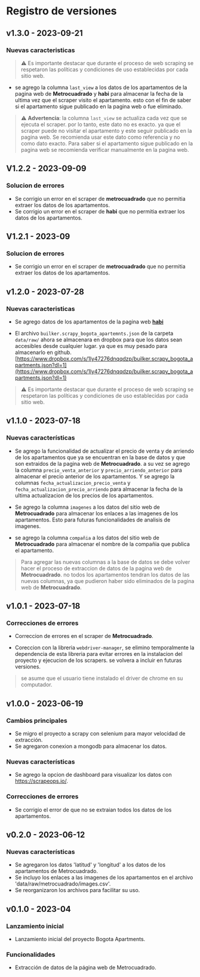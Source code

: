 # Registro de versiones

## v1.3.0 - 2023-09-21

### Nuevas caracteristicas

> ⚠️ Es importante destacar que durante el proceso de web scraping se respetaron las políticas y condiciones de uso establecidas por cada sitio web.

- se agrego la columna `last_view` a los datos de los apartamentos de la pagina web de **Metrocuadrado** y **habi** para almacenar la fecha de la ultima vez que el scraper visito el apartamento. esto con el fin de saber si el apartamento sigue publicado en la pagina web o fue eliminado.

> ⚠️ **Advertencia**: la columna `last_view` se actualiza cada vez que se ejecuta el scraper. por lo tanto, este dato no es exacto. ya que el scraper puede no visitar el apartamento y este seguir publicado en la pagina web. Se recomienda usar este dato como referencia y no como dato exacto. Para saber si el apartamento sigue publicado en la pagina web se recomienda verificar manualmente en la pagina web.

## V1.2.2 - 2023-09-09

### Solucion de errores

- Se corrigio un error en el scraper de **metrocuadrado** que no permitia extraer los datos de los apartamentos.
- Se corrigio un error en el scraper de **habi** que no permitia extraer los datos de los apartamentos.

## V1.2.1 - 2023-09

### Solucion de errores

- Se corrigio un error en el scraper de **metrocuadrado** que no permitia extraer los datos de los apartamentos.

## v1.2.0 - 2023-07-28

### Nuevas caracteristicas

- Se agrego datos de los apartamentos de la pagina web **[habi](https://habi.co)**

- El archivo `builker.scrapy_bogota_apartemnts.json` de la carpeta `data/raw/` ahora se almacenara en dropbox para que los datos sean accesibles desde cualquier lugar. ya que es muy pesado para almacenarlo en github. [https://www.dropbox.com/s/1ly47276dnqqdzp/builker.scrapy_bogota_apartments.json?dl=1](https://www.dropbox.com/s/1ly47276dnqqdzp/builker.scrapy_bogota_apartments.json?dl=1)

> ⚠️ Es importante destacar que durante el proceso de web scraping se respetaron las políticas y condiciones de uso establecidas por cada sitio web.

## v1.1.0 - 2023-07-18

### Nuevas características

- Se agrego la funcionalidad de actualizar el precio de venta y de arriendo de los apartamentos que ya se encuentran en la base de datos y que son extraidos de la pagina web de **Metrocuadrado**. a su vez se agrego la columna `precio_venta_anterior` y `precio_arriendo_anterior` para almacenar el precio anterior de los apartamentos. Y se agrego la columnas `fecha_actualizacion_precio_venta` y `fecha_actualizacion_precio_arriendo` para almacenar la fecha de la ultima actualizacion de los precios de los apartamentos.

- Se agrego la columna `imagenes` a los datos del sitio web de **Metrocuadrado** para almacenar los enlaces a las imagenes de los apartamentos. Esto para futuras funcionalidades de analisis de imagenes.

- se agrego la columna `compañia` a los datos del sitio web de **Metrocuadrado** para almacenar el nombre de la compañia que publica el apartamento.

> Para agregar las nuevas columnas a la base de datos se debe volver hacer el proceso de extraccion de datos de la pagina web de **Metrocuadrado**. no todos los apartamentos tendran los datos de las nuevas columnas, ya que pudieron haber sido eliminados de la pagina web de **Metrocuadrado**.

## v1.0.1 - 2023-07-18

### Correcciones de errores

- Correccion de errores en el scraper de **Metrocuadrado**.

- Coreccion con la libreria `webdriver-manager`, se elimino temporalmente la dependencia de esta libreria para evitar errores en la instalacion del proyecto y ejecucion de los scrapers. se volvera a incluir en futuras versiones.

> se asume que el usuario tiene instalado el driver de chrome en su computador.


## v1.0.0 - 2023-06-19

### Cambios principales

- Se migro el proyecto a scrapy con selenium para mayor velocidad de extracción.
- Se agregaron conexion a mongodb para almacenar los datos.

### Nuevas características

- Se agrego la opcion de dashboard para visualizar los datos con https://scrapeops.io/.

### Correcciones de errores

- Se corrigio el error de que no se extraian todos los datos de los apartamentos.


## v0.2.0 - 2023-06-12

### Nuevas características

- Se agregaron los datos 'latitud' y 'longitud' a los datos de los apartamentos de Metrocuadrado.
- Se incluyo los enlaces a las imagenes de los apartamentos en el archivo 'data/raw/metrocuadrado/images.csv'.
- Se reorganizaron los archivos para facilitar su uso.

## v0.1.0 - 2023-04

### Lanzamiento inicial

- Lanzamiento inicial del proyecto Bogota Apartments.

### Funcionalidades

- Extracción de datos de la página web de Metrocuadrado.
